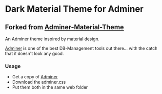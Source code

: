 # Dark Material Theme for Adminer

## Forked from [Adminer-Material-Theme](https://github.com/arcs-/Adminer-Material-Theme)

An Adminer theme inspired by material design.

[Adminer](https://www.adminer.org/) is one of the best DB-Management tools out there... with the catch that it doesn't look any good.

### Usage
* Get a copy of [Adminer](https://www.adminer.org/)
* Download the adminer.css
* Put them both in the same web folder
